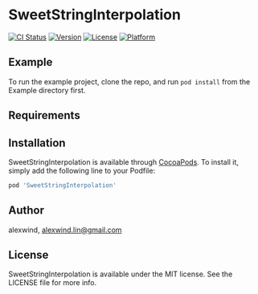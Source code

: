 # SweetStringInterpolation

[![CI Status](https://img.shields.io/travis/alexwind/SweetStringInterpolation.svg?style=flat)](https://travis-ci.org/alexwind/SweetStringInterpolation)
[![Version](https://img.shields.io/cocoapods/v/SweetStringInterpolation.svg?style=flat)](https://cocoapods.org/pods/SweetStringInterpolation)
[![License](https://img.shields.io/cocoapods/l/SweetStringInterpolation.svg?style=flat)](https://cocoapods.org/pods/SweetStringInterpolation)
[![Platform](https://img.shields.io/cocoapods/p/SweetStringInterpolation.svg?style=flat)](https://cocoapods.org/pods/SweetStringInterpolation)

## Example

To run the example project, clone the repo, and run `pod install` from the Example directory first.

## Requirements

## Installation

SweetStringInterpolation is available through [CocoaPods](https://cocoapods.org). To install
it, simply add the following line to your Podfile:

```ruby
pod 'SweetStringInterpolation'
```

## Author

alexwind, alexwind.lin@gmail.com

## License

SweetStringInterpolation is available under the MIT license. See the LICENSE file for more info.
